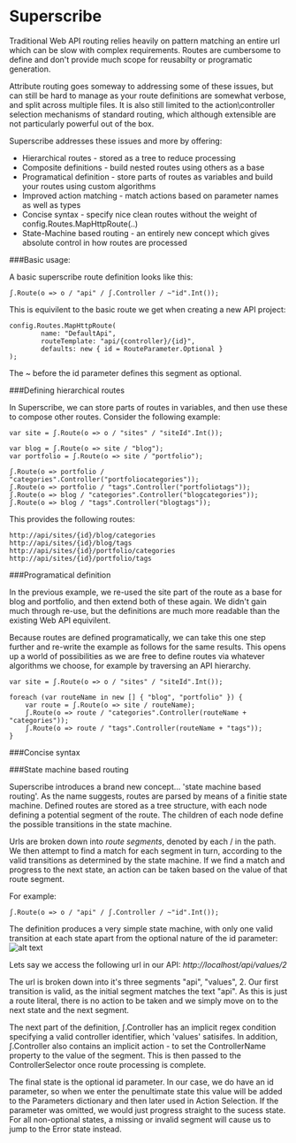 Superscribe
===========

Traditional Web API routing relies heavily on pattern matching an entire url which can be slow with complex requirements. Routes are cumbersome to define and don't provide much scope for reusabilty or programatic generation.

Attribute routing goes someway to addressing some of these issues, but can still be hard to manage as your route definitions are somewhat verbose, and split across multiple files. It is also still limited to the action\controller selection mechanisms of standard routing, which although extensible are not particularly powerful out of the box.

Superscribe addresses these issues and more by offering:

* Hierarchical routes - stored as a tree to reduce processing
* Composite definitions - build nested routes using others as a base
* Programatical definition - store parts of routes as variables and build your routes using custom algorithms
* Improved action matching - match actions based on parameter names as well as types
* Concise syntax - specify nice clean routes without the weight of config.Routes.MapHttpRoute(..)
* State-Machine based routing - an entirely new concept which gives absolute control in how routes are processed

###Basic usage:

A basic superscribe route definition looks like this:

    ʃ.Route(o => o / "api" / ʃ.Controller / ~"id".Int());
    
This is equivilent to the basic route we get when creating a new API project:

    config.Routes.MapHttpRoute(
            name: "DefaultApi",
            routeTemplate: "api/{controller}/{id}",
            defaults: new { id = RouteParameter.Optional }
    );

The ~ before the id parameter defines this segment as optional.

###Defining hierarchical routes

In Superscribe, we can store parts of routes in variables, and then use these to compose other routes. Consider the following example:

    var site = ʃ.Route(o => o / "sites" / "siteId".Int());
    
    var blog = ʃ.Route(o => site / "blog"); 
    var portfolio = ʃ.Route(o => site / "portfolio");
    
    ʃ.Route(o => portfolio / "categories".Controller("portfoliocategories"));
    ʃ.Route(o => portfolio / "tags".Controller("portfoliotags"));
    ʃ.Route(o => blog / "categories".Controller("blogcategories"));
    ʃ.Route(o => blog / "tags".Controller("blogtags"));

This provides the following routes:

    http://api/sites/{id}/blog/categories
    http://api/sites/{id}/blog/tags
    http://api/sites/{id}/portfolio/categories
    http://api/sites/{id}/portfolio/tags

###Programatical definition

In the previous example, we re-used the site part of the route as a base for blog and portfolio, and then extend both of these again. We didn't gain much through re-use, but the definitions are much more readable than the existing Web API equivilent.

Because routes are defined programatically, we can take this one step further and re-write the example as follows for the same results. This opens up a world of possibilities as we are free to define routes via whatever algorithms we choose, for example by traversing an API hierarchy.

    var site = ʃ.Route(o => o / "sites" / "siteId".Int());
    
    foreach (var routeName in new [] { "blog", "portfolio" }) {
        var route = ʃ.Route(o => site / routeName);
        ʃ.Route(o => route / "categories".Controller(routeName + "categories"));
        ʃ.Route(o => route / "tags".Controller(routeName + "tags"));
    }
    
###Concise syntax
    
###State machine based routing

Superscribe introduces a brand new concept... 'state machine based routing'. As the name suggests, routes are parsed by means of a finitie state machine. Defined routes are stored as a tree structure, with each node defining a potential segment of the route. The children of each node define the possible transitions in the state machine.

Urls are broken down into *route segments*, denoted by each / in the path. We then attempt to find a match for each segment in turn, according to the valid transitions as determined by the state machine. If we find a match and progress to the next state, an action can be taken based on the value of that route segment.

For example:

    ʃ.Route(o => o / "api" / ʃ.Controller / ~"id".Int());

The definition produces a very simple state machine, with only one valid transition at each state apart from the optional nature of the id parameter:
![alt text](https://raw.github.com/Roysvork/Superscribe/master/Documentation/Images/basicstatemachine.png "Basic state machine")

Lets say we access the following url in our API: *http://localhost/api/values/2*
  
The url is broken down into it's three segments "api", "values", 2. Our first transition is valid, as the initial segment matches the text "api". As this is just a route literal, there is no action to be taken and we simply move on to the next state and the next segment. 

The next part of the definition, ʃ.Controller has an implicit regex condition specifying a valid controller identifier, which 'values' satisifes. In addition, ʃ.Controller also contains an implicit action - to set the ControllerName property to the value of the segment. This is then passed to the ControllerSelector once route processing is complete. 

The final state is the optional id parameter. In our case, we do have an id parameter, so when we enter the penultimate state this value will be added to the Parameters dictionary and then later used in Action Selection. If the parameter was omitted, we would just progress straight to the sucess state. For all non-optional states, a missing or invalid segment will cause us to jump to the Error state instead.
